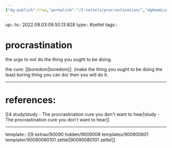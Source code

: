 ```yaml
---
{"dg-publish":true,"permalink":"/2-zettels/procrastination/","dgHomeLink":true,"dgPassFrontmatter":false}
---
```


up:: 
ts:: 2022.08.03:09.50.13:828
type:: #zettel
tags:: 

# procrastination

the urge to not do the thing you ought to be doing.

the cure: [[boredom|boredom]].
(make the thing you ought to be doing the least boring thing you can do)
then you will do it.

---
# references:

[[4 study/study - The procrastination cure you don't want to hear|study - The procrastination cure you don't want to hear]]

---
template:: [[9 extras/90090 hidden/9009008 templates/900900801 templater/90090080101 zettel|90090080101 zettel]]
